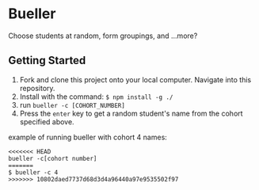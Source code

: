 # Bueller

Choose students at random, form groupings, and ...more?

## Getting Started
1. Fork and clone this project onto your local computer. Navigate into this repository.
2. Install with the command: `$ npm install -g ./`
3. run `bueller -c [COHORT_NUMBER]`
4. Press the `enter` key to get a random student's name from the cohort specified above.

example of running bueller with cohort 4 names:
```
<<<<<<< HEAD
bueller -c[cohort number]
=======
$ bueller -c 4
>>>>>>> 10802daed7737d68d3d4a96440a97e9535502f97
```